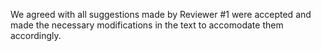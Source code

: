 We agreed with all suggestions made by Reviewer #1 were accepted and made the necessary modifications in the text to accomodate them accordingly.


